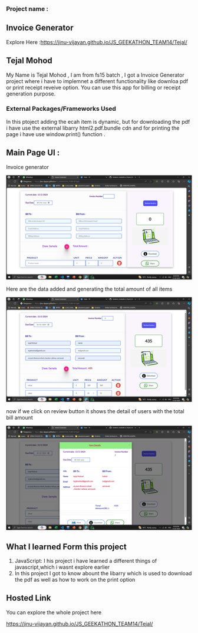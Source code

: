 ### Project name :

## Invoice Generator<br>

Explore Here :https://jinu-vijayan.github.io/JS_GEEKATHON_TEAM14/Tejal/

## Tejal Mohod

My Name is Tejal Mohod , I am from fs15 batch , I got a Invoice Generator project where i have to implemnet a different functionality like downloa pdf or print receipt reveive option.
You can use this app for billing or receipt generation purpose.

### External Packages/Frameworks Used<br>

In this ptoject adding the ecah item is dynamic,
but for downloading the pdf i have use the external libarry html2.pdf.bundle cdn and for printing the page i have use window.print() function .

## Main Page UI :<br>

Invoice generator<br>

![Image Link](<./images/Screenshot%20(791).png>)<br>

Here are the data added and generating the total amount of all items

![Image Link](<./images/Screenshot%20(792).png>)<br>

now if we click on review button it shows the detail of users with the total bill amount

![Image Link](<./images/Screenshot%20(793).png>)<br>

## What I learned Form this project<br>

1. JavaScript:
   I his project i have learned a different things of javascript,which i wasnt explore earlier<br>
2. In this project I got to know abount the libarry which is used to download the pdf as well as how to work on the print option

## Hosted Link<br>

You can explore the whole project here

https://jinu-vijayan.github.io/JS_GEEKATHON_TEAM14/Tejal/
